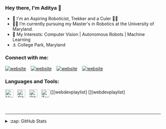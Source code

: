 ### Hey there, I'm Aditya 👋

- 👨 I'm an Aspiring Roboticist, Trekker and a Culer 🔴🔵
- 👨‍🎓 I’m currently pursuing my Master's in Robotics at the University of Maryland.
- 🔎 My Interests: Computer Vision | Autonomous Robots | Machine Learning
- ⚓ College Park, Maryland


### Connect with me:

[![website](./img/globe-dark.svg)](https://iamjadhav.github.io/#gh-dark-mode-only)
&nbsp;&nbsp;
[![website](./img/twitter-dark.svg)](https://twitter.com/Nusta_Lionel#gh-dark-mode-only)
&nbsp;&nbsp;
[![website](./img/linkedin-dark.svg)](https://www.linkedin.com/in/iamjadhav/#gh-dark-mode-only)
&nbsp;&nbsp;
[![website](./img/instagram-dark.svg)](https://www.instagram.com/president_pique/#gh-dark-mode-only)

### Languages and Tools:

[<img align="left" alt="Visual Studio Code" width="26px" src="https://cdn.jsdelivr.net/gh/devicons/devicon/icons/vscode/vscode-original.svg" style="padding-right:10px;" />][webdevplaylist]
[<img align="left" alt="Git" width="26px" src="https://cdn.jsdelivr.net/gh/devicons/devicon/icons/git/git-original.svg" style="padding-right:10px;" />][webdevplaylist]
[<img align="left" alt="GitHub" width="26px" src="https://user-images.githubusercontent.com/3369400/139447912-e0f43f33-6d9f-45f8-be46-2df5bbc91289.png" style="padding-right:10px;" />](https://www.youtube.com/playlist?list=PLkwxH9e_vrAJ0WbEsFA9W3I1W-g_BTsbt#gh-dark-mode-only)
[<img align="left" alt="Terminal" width="26px" src="./img/terminal-dark.svg" />](https://www.youtube.com/playlist?list=PLkwxH9e_vrAJ0WbEsFA9W3I1W-g_BTsbt#gh-dark-mode-only)

<br />
<br />

---

<details>
  <summary>:zap: GitHub Stats</summary>

  <img align="left" alt="Aditya's GitHub Stats" src="https://github-readme-stats.vercel.app/api?username=iamjadhav&show_icons=true&hide_border=false&title_color=ff652f&icon_color=FFE400&bg_color=09131B&text_color=ffffff&border_color=0c1a25" />

</details>